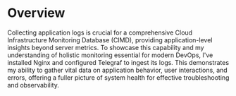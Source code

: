 # Overview
Collecting application logs is crucial for a comprehensive Cloud Infrastructure Monitoring Database (CIMD), providing application-level insights beyond server metrics. To showcase this capability and my understanding of holistic monitoring essential for modern DevOps, I've installed Nginx and configured Telegraf to ingest its logs. This demonstrates my ability to gather vital data on application behavior, user interactions, and errors, offering a fuller picture of system health for effective troubleshooting and observability.

